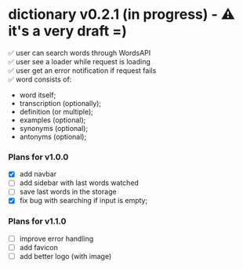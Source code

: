 # dictionary v0.2.1 (in progress) - ⚠️ it's a very draft =)

✅ user can search words through WordsAPI <br/>
✅ user see a loader while request is loading <br/>
✅ user get an error notification if request fails <br/>
✅ word consists of:

* word itself;
* transcription (optionally);
* definition (or multiple);
* examples (optional);
* synonyms (optional);
* antonyms (optional);

### Plans for v1.0.0
- [x] add navbar
- [ ] add sidebar with last words watched
- [ ] save last words in the storage
- [x] fix bug with searching if input is empty;

### Plans for v1.1.0
- [ ] improve error handling
- [ ] add favicon
- [ ] add better logo (with image)

